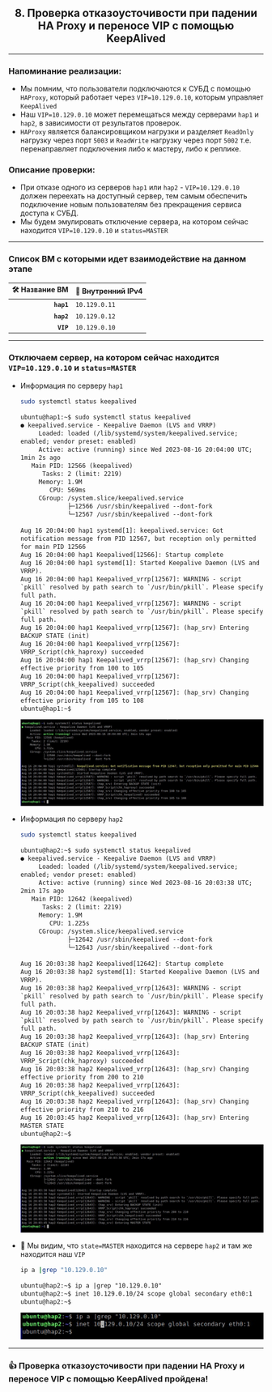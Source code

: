 <div align="center"><h2> 8. Проверка отказоусточивости при падении HA Proxy и переносе VIP с помощью KeepAlived </h2></div>

***
### Напоминание реализации:
  * Мы помним, что пользователи подключаются к СУБД с помощью `HAProxy`, который работает через `VIP=10.129.0.10`, которым управляет `KeepAlived`
  * Наш `VIP=10.129.0.10` может перемещаться между серверами `hap1` и `hap2`, в зависимости от результатов проверок.
  * `HAProxy` является балансировщиком нагрузки и разделяет `ReadOnly` нагрузку через порт `5003` и `ReadWrite` нагрузку через порт `5002` т.е. перенаправляет подключения либо к мастеру, либо к реплике.

### Описание проверки:
  * При отказе одного из серверов `hap1` или `hap2` - `VIP=10.129.0.10` должен переехать на доступный сервер, тем самым обеспечить подключение новым пользователям без прекращения сервиса доступа к СУБД.
  * Мы будем эмулировать отключение сервера, на котором сейчас находится `VIP=10.129.0.10` и `status=MASTER` 

*** 
### Список ВМ с которыми идет взаимодействие на данном этапе
  :hammer_and_wrench: Название ВМ | :memo: Внутренний IPv4 |
  |--------------:|---------------|
  | **`hap1`** | `10.129.0.11` |
  | **`hap2`** | `10.129.0.12` |     
  | **`VIP`**  | `10.129.0.10` |
  
***
### Отключаем сервер, на котором сейчас находится `VIP=10.129.0.10` и `status=MASTER` 
  * Информация по серверу `hap1`
    ```bash
    sudo systemctl status keepalived
    ```
    ```console
    ubuntu@hap1:~$ sudo systemctl status keepalived
    ● keepalived.service - Keepalive Daemon (LVS and VRRP)
         Loaded: loaded (/lib/systemd/system/keepalived.service; enabled; vendor preset: enabled)
         Active: active (running) since Wed 2023-08-16 20:04:00 UTC; 1min 2s ago
       Main PID: 12566 (keepalived)
          Tasks: 2 (limit: 2219)
         Memory: 1.9M
            CPU: 569ms
         CGroup: /system.slice/keepalived.service
                 ├─12566 /usr/sbin/keepalived --dont-fork
                 └─12567 /usr/sbin/keepalived --dont-fork
    
    Aug 16 20:04:00 hap1 systemd[1]: keepalived.service: Got notification message from PID 12567, but reception only permitted for main PID 12566
    Aug 16 20:04:00 hap1 Keepalived[12566]: Startup complete
    Aug 16 20:04:00 hap1 systemd[1]: Started Keepalive Daemon (LVS and VRRP).
    Aug 16 20:04:00 hap1 Keepalived_vrrp[12567]: WARNING - script `pkill` resolved by path search to `/usr/bin/pkill`. Please specify full path.
    Aug 16 20:04:00 hap1 Keepalived_vrrp[12567]: WARNING - script `pkill` resolved by path search to `/usr/bin/pkill`. Please specify full path.
    Aug 16 20:04:00 hap1 Keepalived_vrrp[12567]: (hap_srv) Entering BACKUP STATE (init)
    Aug 16 20:04:00 hap1 Keepalived_vrrp[12567]: VRRP_Script(chk_haproxy) succeeded
    Aug 16 20:04:00 hap1 Keepalived_vrrp[12567]: (hap_srv) Changing effective priority from 100 to 105
    Aug 16 20:04:00 hap1 Keepalived_vrrp[12567]: VRRP_Script(chk_keepalived) succeeded
    Aug 16 20:04:00 hap1 Keepalived_vrrp[12567]: (hap_srv) Changing effective priority from 105 to 108
    ubuntu@hap1:~$ 
    ```
      <kbd>
        <img src="config_files/test_ha_vip1.jpg" />
      </kbd>

  * Информация по серверу `hap2`
    ```bash
    sudo systemctl status keepalived
    ```
    ```console
    ubuntu@hap2:~$ sudo systemctl status keepalived
    ● keepalived.service - Keepalive Daemon (LVS and VRRP)
         Loaded: loaded (/lib/systemd/system/keepalived.service; enabled; vendor preset: enabled)
         Active: active (running) since Wed 2023-08-16 20:03:38 UTC; 2min 17s ago
       Main PID: 12642 (keepalived)
          Tasks: 2 (limit: 2219)
         Memory: 1.9M
            CPU: 1.225s
         CGroup: /system.slice/keepalived.service
                 ├─12642 /usr/sbin/keepalived --dont-fork
                 └─12643 /usr/sbin/keepalived --dont-fork
    
    Aug 16 20:03:38 hap2 Keepalived[12642]: Startup complete
    Aug 16 20:03:38 hap2 systemd[1]: Started Keepalive Daemon (LVS and VRRP).
    Aug 16 20:03:38 hap2 Keepalived_vrrp[12643]: WARNING - script `pkill` resolved by path search to `/usr/bin/pkill`. Please specify full path.
    Aug 16 20:03:38 hap2 Keepalived_vrrp[12643]: WARNING - script `pkill` resolved by path search to `/usr/bin/pkill`. Please specify full path.
    Aug 16 20:03:38 hap2 Keepalived_vrrp[12643]: (hap_srv) Entering BACKUP STATE (init)
    Aug 16 20:03:38 hap2 Keepalived_vrrp[12643]: VRRP_Script(chk_haproxy) succeeded
    Aug 16 20:03:38 hap2 Keepalived_vrrp[12643]: (hap_srv) Changing effective priority from 200 to 210
    Aug 16 20:03:38 hap2 Keepalived_vrrp[12643]: VRRP_Script(chk_keepalived) succeeded
    Aug 16 20:03:38 hap2 Keepalived_vrrp[12643]: (hap_srv) Changing effective priority from 210 to 216
    Aug 16 20:03:45 hap2 Keepalived_vrrp[12643]: (hap_srv) Entering MASTER STATE
    ubuntu@hap2:~$ 
    ```
      <kbd>
        <img src="config_files/test_ha_vip2.jpg" />
      </kbd>

  * :monocle_face: Мы видим, что `state=MASTER` находится на сервере `hap2` и там же находится наш `VIP`
    ```bash
    ip a |grep "10.129.0.10"
    ```
    ```console
    ubuntu@hap2:~$ ip a |grep "10.129.0.10"
    ubuntu@hap2:~$ inet 10.129.0.10/24 scope global secondary eth0:1
    ubuntu@hap2:~$ 
    ```
      <kbd>
        <img src="config_files/test_ha_vip3.jpg" />
      </kbd>


    
***
### :+1: Проверка отказоусточивости при падении HA Proxy и переносе VIP с помощью KeepAlived пройдена!
